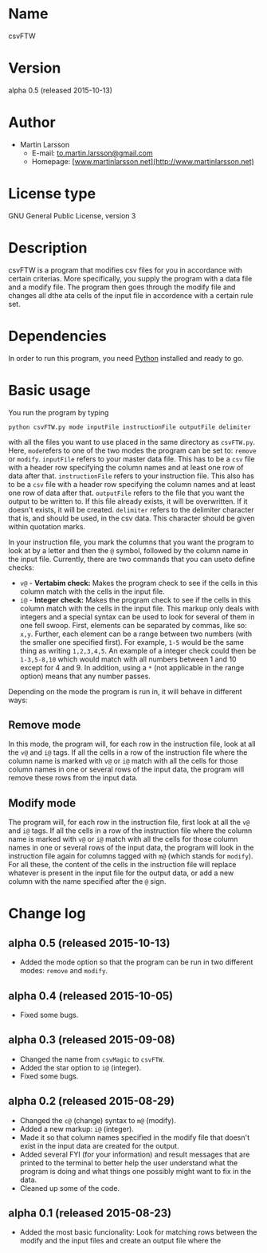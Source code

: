 # Name

csvFTW

# Version

alpha 0.5 (released 2015-10-13)

# Author

- Martin Larsson
	- E-mail: [to.martin.larsson@gmail.com](to.martin.larsson@gmail.com)
	- Homepage: [www.martinlarsson.net](http://www.martinlarsson.net)

# License type

GNU Gen­eral Public Li­cense, ver­sion 3

# Description

csvFTW is a program that modifies csv files for you in accordance with certain criterias. More specifically, you supply the program with a data file and a modify file. The program then goes through the modify file and changes all dthe ata cells of the input file in accordence with a certain rule set.

# Dependencies

In order to run this program, you need [Python](https://www.python.org/) installed and ready to go.

# Basic usage

You run the program by typing

	python csvFTW.py mode inputFile instructionFile outputFile delimiter

with all the files you want to use placed in the same directory as `csvFTW.py`. Here, `mode`refers to one of the two modes the program can be set to: `remove` or `modify`. `inputFile` refers to your master data file. This has to be a `csv` file with a header row specifying the column names and at least one row of data after that. `instructionFile` refers to your instruction file. This also has to be a `csv` file with a header row specifying the column names and at least one row of data after that. `outputFile` refers to the file  that you want the output to be written to. If this file already exists, it will be overwritten. If it doesn't exists, it will be created. `delimiter` refers to the delimiter character that is, and should be used, in the csv data. This character should be given within quotation marks.

In your instruction file, you mark the columns that you want the program to look at by a letter and then the `@` symbol, followed by the column name in the input file. Currently, there are two commands that you can useto define checks:

- `v@` - **Vertabim check:** Makes the program check to see if the cells in this column match with the cells in the input file.
- `i@` - **Integer check:** Makes the program check to see if the cells in this column match with the cells in the input file. This markup only deals with integers and a special syntax can be used to look for several of them in one fell swoop. First, elements can be separated by commas, like so: `x,y`. Further, each element can be a range between two numbers (with the smaller one specified first). For example, `1-5` would be the same thing as writing `1,2,3,4,5`. An example of a integer check could then be `1-3,5-8,10` which would match with all numbers between 1 and 10 except for 4 and 9. In addition, using a `*` (not applicable in the range option) means that any number passes.

Depending on the mode the program is run in, it will behave in different ways:

## Remove mode

In this mode, the program will, for each row in the instruction file, look at all the `v@` and `i@` tags. If all the cells in a row of the instruction file where the column name is marked with `v@` or `i@` match with all the cells for those column names in one or several rows of the input data, the program will remove these rows from the input data.

## Modify mode

The program will, for each row in the instruction file, first look at all the `v@` and `i@` tags. If all the cells in a row of the instruction file where the column name is marked with `v@` or `i@` match with all the cells for those column names in one or several rows of the input data, the program will look in the instruction file again for columns tagged with `m@` (which stands for `modify`). For all these, the content of the cells in the instruction file will replace whatever is present in the input file for the output data, or add a new column with the name specified after the `@` sign.


# Change log

## alpha 0.5 (released 2015-10-13)
- Added the mode option so that the program can be run in two different modes: `remove` and `modify`.

## alpha 0.4 (released 2015-10-05)
- Fixed some bugs.

## alpha 0.3 (released 2015-09-08)
- Changed the name from `csvMagic` to `csvFTW`.
- Added the star option to `i@` (integer).
- Fixed some bugs.

## alpha 0.2 (released 2015-08-29)
- Changed the `c@` (change) syntax to `m@` (modify).
- Added a new markup: `i@` (integer).
- Made it so that column names specified in the modify file that doesn't exist in the input data are created for the output.
- Added several FYI (for your information) and result messages that are printed to the terminal to better help the user understand what the program is doing and what things one possibly might want to fix in the data.
- Cleaned up some of the code.

## alpha 0.1 (released 2015-08-23)
- Added the most basic funcionality: Look for matching rows between the modify and the input files and create an output file where the 
